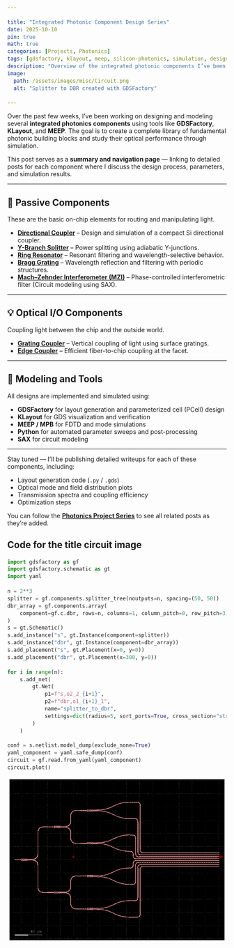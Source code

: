 ```yaml
---

title: "Integrated Photonic Component Design Series"
date: 2025-10-10
pin: true 
math: true
categories: [Projects, Photonics]
tags: [gdsfactory, klayout, meep, silicon-photonics, simulation, design]
description: "Overview of the integrated photonic components I’ve been designing using GDSFactory, KLayout, and MEEP."
image:  
  path: /assets/images/misc/Circuit.png  
  alt: "Splitter to DBR created with GDSFactory"  

---
```


Over the past few weeks, I’ve been working on designing and modeling several **integrated photonics components** using tools like **GDSFactory**, **KLayout**, and **MEEP**.
The goal is to create a complete library of fundamental photonic building blocks and study their optical performance through simulation.

This post serves as a **summary and navigation page** — linking to detailed posts for each component where I discuss the design process, parameters, and simulation results.

---

## 🧩 Passive Components

These are the basic on-chip elements for routing and manipulating light.

- [**Directional Coupler**](/posts/DirectionalCoupler/) – Design and simulation of a compact Si directional coupler.
- [**Y-Branch Splitter**](/posts/ybranch/) – Power splitting using adiabatic Y-junctions.
- [**Ring Resonator**](/posts/ring_resonator/) – Resonant filtering and wavelength-selective behavior.
- [**Bragg Grating**](/posts/Bragg_grating/) – Wavelength reflection and filtering with periodic structures.
- [**Mach–Zehnder Interferometer (MZI)**](/posts/mzi_circuit/) – Phase-controlled interferometric filter (Circuit modeling using SAX).

---

## 💡 Optical I/O Components

Coupling light between the chip and the outside world.

- [**Grating Coupler**](/posts/grating_coupler/) – Vertical coupling of light using surface gratings.
- [**Edge Coupler**](/posts/edge_coupler/) – Efficient fiber-to-chip coupling at the facet.

---

## 🧱 Modeling and Tools

All designs are implemented and simulated using:
- **GDSFactory** for layout generation and parameterized cell (PCell) design
- **KLayout** for GDS visualization and verification
- **MEEP / MPB** for FDTD and mode simulations
- **Python** for automated parameter sweeps and post-processing
- **SAX** for circuit modeling

---

Stay tuned — I’ll be publishing detailed writeups for each of these components, including:
- Layout generation code (`.py` / `.gds`)
- Optical mode and field distribution plots
- Transmission spectra and coupling efficiency
- Optimization steps

You can follow the [**Photonics Project Series**](/categories/photonics/) to see all related posts as they’re added.

## Code for the title circuit image
```python
import gdsfactory as gf
import gdsfactory.schematic as gt
import yaml

n = 2**3
splitter = gf.components.splitter_tree(noutputs=n, spacing=(50, 50))
dbr_array = gf.components.array(
    component=gf.c.dbr, rows=n, columns=1, column_pitch=0, row_pitch=3, centered=True
)
s = gt.Schematic()
s.add_instance("s", gt.Instance(component=splitter))
s.add_instance("dbr", gt.Instance(component=dbr_array))
s.add_placement("s", gt.Placement(x=0, y=0))
s.add_placement("dbr", gt.Placement(x=300, y=0))

for i in range(n):
    s.add_net(
        gt.Net(
            p1=f"s,o2_2_{i+1}",
            p2=f"dbr,o1_{i+1}_1",
            name="splitter_to_dbr",
            settings=dict(radius=5, sort_ports=True, cross_section="strip"),
        )
    )

conf = s.netlist.model_dump(exclude_none=True)
yaml_component = yaml.safe_dump(conf)
circuit = gf.read.from_yaml(yaml_component)
circuit.plot()
```
![png](/assets/images/misc/Circuit.png)
